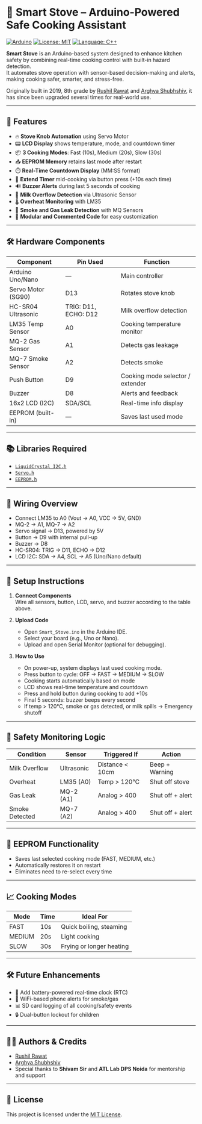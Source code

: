 # 🍳 Smart Stove – Arduino-Powered Safe Cooking Assistant

[![Arduino](https://img.shields.io/badge/Platform-Arduino-blue?logo=arduino)](https://www.arduino.cc/)
[![License: MIT](https://img.shields.io/badge/License-MIT-green.svg)](LICENSE)
[![Language: C++](https://img.shields.io/badge/Made%20with-C++-brightgreen)](https://www.arduino.cc/reference/en/)

**Smart Stove** is an Arduino-based system designed to enhance kitchen safety by combining real-time cooking control with built-in hazard detection.  
It automates stove operation with sensor-based decision-making and alerts, making cooking safer, smarter, and stress-free.

Originally built in 2019, 8th grade by [Rushil Rawat](https://github.com/rushilrawat) and [Arghya Shubhshiv](https://github.com/ArghyaShubhshiv), it has since been upgraded several times for real-world use.

---

## 🧠 Features

- 🔥 **Stove Knob Automation** using Servo Motor
- 📟 **LCD Display** shows temperature, mode, and countdown timer
- 📦 **3 Cooking Modes**: Fast (10s), Medium (20s), Slow (30s)
- 📥 **EEPROM Memory** retains last mode after restart
- ⏱️ **Real-Time Countdown Display** (MM:SS format)
- 🔁 **Extend Timer** mid-cooking via button press (+10s each time)
- 🔊 **Buzzer Alerts** during last 5 seconds of cooking
- 🥛 **Milk Overflow Detection** via Ultrasonic Sensor
- 🌡️ **Overheat Monitoring** with LM35
- 💨 **Smoke and Gas Leak Detection** with MQ Sensors
- 🧱 **Modular and Commented Code** for easy customization

---

## 🛠️ Hardware Components

| Component              | Pin Used         | Function                           |
|------------------------|------------------|------------------------------------|
| Arduino Uno/Nano       | —                | Main controller                    |
| Servo Motor (SG90)     | D13              | Rotates stove knob                 |
| HC-SR04 Ultrasonic     | TRIG: D11, ECHO: D12 | Milk overflow detection        |
| LM35 Temp Sensor       | A0               | Cooking temperature monitor        |
| MQ-2 Gas Sensor        | A1               | Detects gas leakage                |
| MQ-7 Smoke Sensor      | A2               | Detects smoke                     |
| Push Button            | D9               | Cooking mode selector / extender  |
| Buzzer                 | D8               | Alerts and feedback                |
| 16x2 LCD (I2C)         | SDA/SCL          | Real-time info display             |
| EEPROM (built-in)      | —                | Saves last used mode              |

---

## 📚 Libraries Required

- [`LiquidCrystal_I2C.h`](https://github.com/johnrickman/LiquidCrystal_I2C)
- [`Servo.h`](https://www.arduino.cc/reference/en/libraries/servo/) 
- [`EEPROM.h`](https://www.arduino.cc/en/Reference/EEPROM)

---

## 🔌 Wiring Overview

- Connect LM35 to A0 (Vout → A0, VCC → 5V, GND)
- MQ-2 → A1, MQ-7 → A2
- Servo signal → D13, powered by 5V
- Button → D9 with internal pull-up
- Buzzer → D8
- HC-SR04: TRIG → D11, ECHO → D12
- LCD I2C: SDA → A4, SCL → A5 (Uno/Nano default)

---

## 🚀 Setup Instructions

1. **Connect Components**  
   Wire all sensors, button, LCD, servo, and buzzer according to the table above.

2. **Upload Code**  
   - Open `Smart_Stove.ino` in the Arduino IDE.  
   - Select your board (e.g., Uno or Nano).  
   - Upload and open Serial Monitor (optional for debugging).

3. **How to Use**  
   - On power-up, system displays last used cooking mode.  
   - Press button to cycle: OFF → FAST → MEDIUM → SLOW  
   - Cooking starts automatically based on mode  
   - LCD shows real-time temperature and countdown  
   - Press and hold button during cooking to add +10s  
   - Final 5 seconds: buzzer beeps every second  
   - If temp > 120°C, smoke or gas detected, or milk spills → Emergency shutoff

---

## 🧪 Safety Monitoring Logic

| Condition           | Sensor        | Triggered If             | Action            |
|--------------------|---------------|--------------------------|-------------------|
| Milk Overflow       | Ultrasonic    | Distance < 10cm          | Beep + Warning    |
| Overheat            | LM35 (A0)     | Temp > 120°C             | Shut off stove    |
| Gas Leak            | MQ-2 (A1)     | Analog > 400             | Shut off + alert  |
| Smoke Detected      | MQ-7 (A2)     | Analog > 400             | Shut off + alert  |

---

## 🧠 EEPROM Functionality

- Saves last selected cooking mode (FAST, MEDIUM, etc.)
- Automatically restores it on restart
- Eliminates need to re-select every time

---

## 📈 Cooking Modes

| Mode     | Time  | Ideal For                  |
|----------|-------|----------------------------|
| FAST     | 10s   | Quick boiling, steaming    |
| MEDIUM   | 20s   | Light cooking              |
| SLOW     | 30s   | Frying or longer heating   |

---

## 🛠️ Future Enhancements

- 🔋 Add battery-powered real-time clock (RTC)
- 📲 WiFi-based phone alerts for smoke/gas
- 📊 SD card logging of all cooking/safety events
- 🔒 Dual-button lockout for children

---

## 👨‍🔧 Authors & Credits

- [Rushil Rawat](https://github.com/RushilRawat)  
- [Arghya Shubhshiv](https://github.com/ArghyaShubhshiv) 
- Special thanks to **Shivam Sir** and **ATL Lab DPS Noida** for mentorship and support

---

## 📜 License

This project is licensed under the [MIT License](LICENSE).
